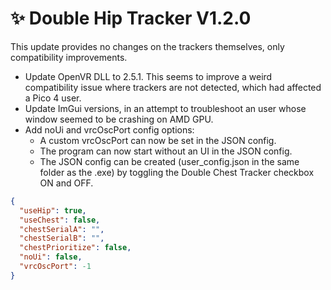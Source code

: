 ﻿---
date: 2024-03-28T08:00
---

# ✨ Double Hip Tracker V1.2.0

This update provides no changes on the trackers themselves, only compatibility improvements.

- Update OpenVR DLL to 2.5.1. This seems to improve a weird compatibility issue where trackers are not detected, which had affected a Pico 4 user.
- Update ImGui versions, in an attempt to troubleshoot an user whose window seemed to be crashing on AMD GPU.
- Add noUi and vrcOscPort config options:
  - A custom vrcOscPort can now be set in the JSON config.
  - The program can now start without an UI in the JSON config.
  - The JSON config can be created (user_config.json in the same folder as the .exe) by toggling the Double Chest Tracker checkbox ON and OFF.

```json
{
  "useHip": true,
  "useChest": false,
  "chestSerialA": "",
  "chestSerialB": "",
  "chestPrioritize": false,
  "noUi": false,
  "vrcOscPort": -1
}
```
